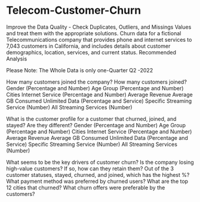 # Telecom-Customer-Churn
Improve the Data Quality - Check Duplicates, Outliers, and Missings Values and treat them with the appropriate solutions.
Churn data for a fictional Telecommunications company that provides phone and internet services to 7,043 customers in California, and includes details about customer demographics, location, services, and current status.
Recommended Analysis


Please Note: The Whole Data is only one-Quarter Q2 -2022

How many customers joined the company? How many customers joined?
Gender (Percentage and Number)
Age Group (Percentage and Number)
Cities
Internet Service (Percentage and Number)
Average Revenue
Average GB Consumed
Unlimited Data (Percentage and Service)
Specific Streaming Service (Number)
All Streaming Services (Number)


What is the customer profile for a customer that churned, joined, and stayed? Are they different?
Gender (Percentage and Number)
Age Group (Percentage and Number)
Cities
Internet Service (Percentage and Number)
Average Revenue
Average GB Consumed
Unlimited Data (Percentage and Service)
Specific Streaming Service (Number)
All Streaming Services (Number)


What seems to be the key drivers of customer churn?
Is the company losing high-value customers? If so, how can they retain them?
Out of the 3 customer statuses, stayed, churned, and joined, which has the highest %?
What payment method was preferred by churned users?
What are the top 12 cities that churned?
What churn offers were preferable by the customers?
